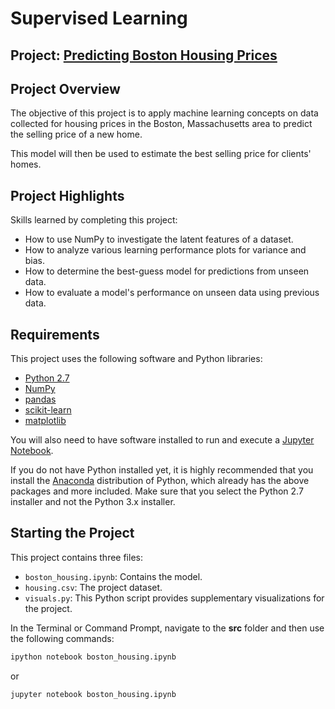 # Supervised Learning
## Project: [Predicting Boston Housing Prices](https://github.com/udacity/machine-learning/tree/master/projects/boston_housing)

## Project Overview

The objective of this project is to apply machine learning concepts on data collected for housing prices in the Boston, Massachusetts area to predict the selling price of a new home. 

This model will then be used to estimate the best selling price for clients\' homes.

## Project Highlights

Skills learned by completing this project:
- How to use NumPy to investigate the latent features of a dataset.
- How to analyze various learning performance plots for variance and bias.
- How to determine the best-guess model for predictions from unseen data.
- How to evaluate a model's performance on unseen data using previous data.

## Requirements
This project uses the following software and Python libraries:

- [Python 2.7](https://www.python.org/download/releases/2.7/)
- [NumPy](http://www.numpy.org/)
- [pandas](http://pandas.pydata.org/)
- [scikit-learn](http://scikit-learn.org/stable/)
- [matplotlib](http://matplotlib.org/)

You will also need to have software installed to run and execute a [Jupyter Notebook](http://ipython.org/notebook.html).

If you do not have Python installed yet, it is highly recommended that you install the [Anaconda](http://continuum.io/downloads) distribution of Python, which already has the above packages and more included. Make sure that you select the Python 2.7 installer and not the Python 3.x installer.

## Starting the Project

This project contains three files:

- `boston_housing.ipynb`: Contains the model.
- `housing.csv`: The project dataset.
- `visuals.py`: This Python script provides supplementary visualizations for the project.

In the Terminal or Command Prompt, navigate to the **src** folder and then use the following commands:
```bash
ipython notebook boston_housing.ipynb
```  
or
```bash
jupyter notebook boston_housing.ipynb
```

